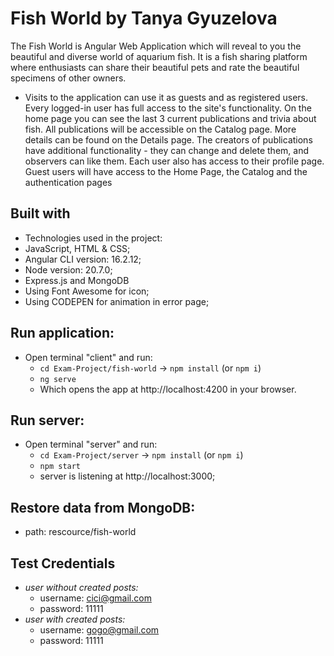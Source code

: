 # Fish World by Tanya Gyuzelova
   The Fish World is Angular Web Application which will reveal to you the beautiful and diverse world of aquarium fish. It is a fish sharing platform where enthusiasts can share their beautiful pets and rate the beautiful specimens of other owners.
   * Visits to the application can use it as guests and as registered users. Every logged-in user has full access to the site's functionality. On the home page you can see the last 3 current publications and trivia about fish. All publications will be accessible on the Catalog page. More details can be found on the Details page. The creators of publications have additional functionality - they can change and delete them, and observers can like them. Each user also has access to their profile page.
Guest users will have access to the Home Page, the Catalog and the authentication pages

 ## Built with
* Technologies used in the project:
* JavaScript, HTML & CSS;
* Angular CLI version: 16.2.12;
* Node version: 20.7.0;
* Express.js and MongoDB
* Using Font Awesome for icon;
* Using CODEPEN for animation in error page;

## Run application:
 * Open terminal "client" and run:
    * `cd Exam-Project/fish-world` -> `npm install` (or `npm i`)
    * `ng serve`
    *  Which opens the app at http://localhost:4200 in your browser.
## Run  server:
 * Open terminal "server" and run:
    * `cd Exam-Project/server` -> `npm install` (or `npm i`)
    * `npm start`
    * server is listening at http://localhost:3000;
## Restore data from MongoDB:
* path: rescource/fish-world

## Test Credentials
* _user without created posts:_
  - username: cici@gmail.com
  - password:  11111
* _user with created posts:_
  - username: gogo@gmail.com
  - password:  11111
